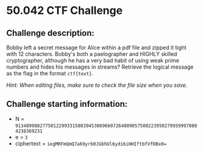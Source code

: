 # 50.042 CTF Challenge

## Challenge description:
Bobby left a secret message for Alice within a pdf file and zipped it tight with 12 characters. Bobby's both a paelographer and HIGHLY skilled cryptographer, although he has a very bad habit of using weak prime numbers and hides his messages in streams? Retrieve the logical message as the flag in the format ```ctf{text}```.

*Hint: When editing files, make sure to check the file size when you save.*

## Challenge starting information:
- N = `91348998827750122993315803945306966072648090575002239502799599978804238369231`
- e = `3`
- ciphertext = `iegMRFmQmQ7a69yrb0JGbhUl6ydi6iHHIftbfVfOBx0=`
